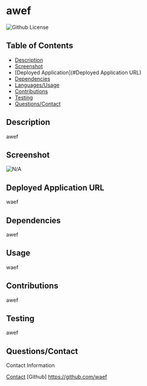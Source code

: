 # awef
  ![Github License](https://img.shields.io/badge/BSD20f7743)

## Table of Contents
* [Description](#Description)
* [Screenshot](#Screenshot)
* [Deployed Application](#Deployed Application URL)
* [Dependencies](#Dependencies)
* [Languages/Usage](#Usage)
* [Contributions](#Contributions)
* [Testing](#Testing)
* [Questions/Contact](#Questions/Contact)

## Description
awef

## Screenshot
![N/A](awf)

## Deployed Application URL
waef

## Dependencies
awef

## Usage
waef

## Contributions
awef

## Testing 
awef

## Questions/Contact
Contact Information

[Contact](mailto:awef)
[Github] https://github.com/waef
